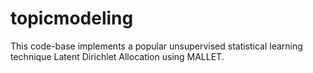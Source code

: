 topicmodeling
=============
This code-base implements a popular unsupervised statistical learning technique Latent Dirichlet Allocation using MALLET.

